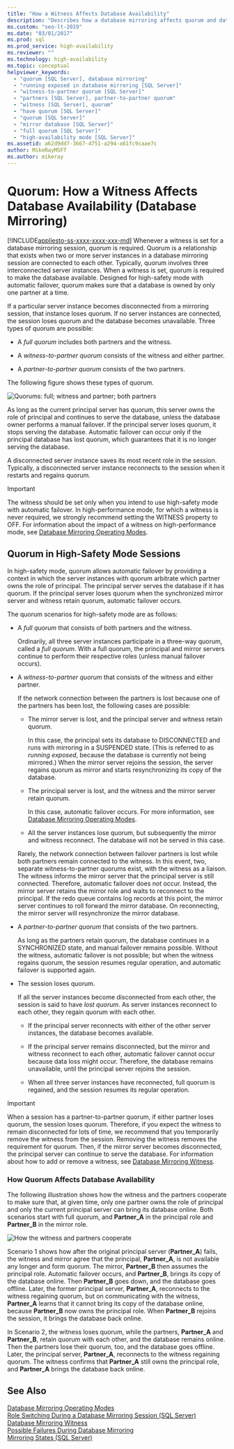 ```yaml
---
title: "How a Witness Affects Database Availability"
description: "Describes how a database mirroring affects quorum and database availability."
ms.custom: "seo-lt-2019"
ms.date: "03/01/2017"
ms.prod: sql
ms.prod_service: high-availability
ms.reviewer: ""
ms.technology: high-availability
ms.topic: conceptual
helpviewer_keywords: 
  - "quorum [SQL Server], database mirroring"
  - "running exposed in database mirroring [SQL Server]"
  - "witness-to-partner quorum [SQL Server]"
  - "partners [SQL Server], partner-to-partner quorum"
  - "witness [SQL Server], quorum"
  - "have quorum [SQL Server]"
  - "quorum [SQL Server]"
  - "mirror database [SQL Server]"
  - "full quorum [SQL Server]"
  - "high-availability mode [SQL Server]"
ms.assetid: a62d9dd7-3667-4751-a294-a61fc9caae7c
author: MikeRayMSFT
ms.author: mikeray
---
```

# Quorum: How a Witness Affects Database Availability (Database Mirroring)
[!INCLUDE[appliesto-ss-xxxx-xxxx-xxx-md](../../includes/appliesto-ss-xxxx-xxxx-xxx-md.md)]
  Whenever a witness is set for a database mirroring session, *quorum* is required. Quorum is a relationship that exists when two or more server instances in a database mirroring session are connected to each other. Typically, quorum involves three interconnected server instances. When a witness is set, quorum is required to make the database available. Designed for high-safety mode with automatic failover, quorum makes sure that a database is owned by only one partner at a time.  
  
 If a particular server instance becomes disconnected from a mirroring session, that instance loses quorum. If no server instances are connected, the session loses quorum and the database becomes unavailable. Three types of quorum are possible:  
  
-   A *full quorum* includes both partners and the witness.  
  
-   A *witness-to-partner quorum* consists of the witness and either partner.  
  
-   A *partner-to-partner quorum* consists of the two partners.  
  
 The following figure shows these types of quorum.  
  
 ![Quorums: full; witness and partner; both partners](../../database-engine/database-mirroring/media/dbm-failovautoquorum.gif "Quorums: full; witness and partner; both partners")  
  
 As long as the current principal server has quorum, this server owns the role of principal and continues to serve the database, unless the database owner performs a manual failover. If the principal server loses quorum, it stops serving the database. Automatic failover can occur only if the principal database has lost quorum, which guarantees that it is no longer serving the database.  
  
 A disconnected server instance saves its most recent role in the session. Typically, a disconnected server instance reconnects to the session when it restarts and regains quorum.  
  
> [!IMPORTANT]  
>  The witness should be set only when you intend to use high-safety mode with automatic failover. In high-performance mode, for which a witness is never required, we strongly recommend setting the WITNESS property to OFF. For information about the impact of a witness on high-performance mode, see [Database Mirroring Operating Modes](../../database-engine/database-mirroring/database-mirroring-operating-modes.md).  
  
## Quorum in High-Safety Mode Sessions  
 In high-safety mode, quorum allows automatic failover by providing a context in which the server instances with quorum arbitrate which partner owns the role of principal. The principal server serves the database if it has quorum. If the principal server loses quorum when the synchronized mirror server and witness retain quorum, automatic failover occurs.  
  
 The quorum scenarios for high-safety mode are as follows:  
  
-   A *full quorum* that consists of both partners and the witness.  
  
     Ordinarily, all three server instances participate in a three-way quorum, called a *full quorum*. With a full quorum, the principal and mirror servers continue to perform their respective roles (unless manual failover occurs).  
  
-   A *witness-to-partner quorum* that consists of the witness and either partner.  
  
     If the network connection between the partners is lost because one of the partners has been lost, the following cases are possible:  
  
    -   The mirror server is lost, and the principal server and witness retain quorum.  
  
         In this case, the principal sets its database to DISCONNECTED and runs with mirroring in a SUSPENDED state. (This is referred to as *running exposed*, because the database is currently not being mirrored.) When the mirror server rejoins the session, the server regains quorum as mirror and starts resynchronizing its copy of the database.  
  
    -   The principal server is lost, and the witness and the mirror server retain quorum.  
  
         In this case, automatic failover occurs. For more information, see [Database Mirroring Operating Modes](../../database-engine/database-mirroring/database-mirroring-operating-modes.md).  
  
    -   All the server instances lose quorum, but subsequently the mirror and witness reconnect. The database will not be served in this case.  
  
     Rarely, the network connection between failover partners is lost while both partners remain connected to the witness. In this event, two, separate witness-to-partner quorums exist, with the witness as a liaison. The witness informs the mirror server that the principal server is still connected. Therefore, automatic failover does not occur. Instead, the mirror server retains the mirror role and waits to reconnect to the principal. If the redo queue contains log records at this point, the mirror server continues to roll forward the mirror database. On reconnecting, the mirror server will resynchronize the mirror database.  
  
-   A *partner-to-partner quorum* that consists of the two partners.  
  
     As long as the partners retain quorum, the database continues in a SYNCHRONIZED state, and manual failover remains possible. Without the witness, automatic failover is not possible; but when the witness regains quorum, the session resumes regular operation, and automatic failover is supported again.  
  
-   The session loses quorum.  
  
     If all the server instances become disconnected from each other, the session is said to have *lost quorum*. As server instances reconnect to each other, they regain quorum with each other.  
  
    -   If the principal server reconnects with either of the other server instances, the database becomes available.  
  
    -   If the principal server remains disconnected, but the mirror and witness reconnect to each other, automatic failover cannot occur because data loss might occur. Therefore, the database remains unavailable, until the principal server rejoins the session.  
  
    -   When all three server instances have reconnected, full quorum is regained, and the session resumes its regular operation.  
  
> [!IMPORTANT]  
>  When a session has a partner-to-partner quorum, if either partner loses quorum, the session loses quorum. Therefore, if you expect the witness to remain disconnected for lots of time, we recommend that you temporarily remove the witness from the session. Removing the witness removes the requirement for quorum. Then, if the mirror server becomes disconnected, the principal server can continue to serve the database. For information about how to add or remove a witness, see [Database Mirroring Witness](../../database-engine/database-mirroring/database-mirroring-witness.md).  
  
### How Quorum Affects Database Availability  
 The following illustration shows how the witness and the partners cooperate to make sure that, at given time, only one partner owns the role of principal and only the current principal server can bring its database online. Both scenarios start with full quorum, and **Partner_A** in the principal role and **Partner_B** in the mirror role.  
  
 ![How the witness and partners cooperate](../../database-engine/database-mirroring/media/dbm-quorum-scenarios.gif "How the witness and partners cooperate")  
  
 Scenario 1 shows how after the original principal server (**Partner_A**) fails, the witness and mirror agree that the principal, **Partner_A**, is not available any longer and form quorum. The mirror, **Partner_B** then assumes the principal role. Automatic failover occurs, and **Partner_B**, brings its copy of the database online. Then **Partner_B** goes down, and the database goes offline. Later, the former principal server, **Partner_A**, reconnects to the witness regaining quorum, but on communicating with the witness, **Partner_A** learns that it cannot bring its copy of the database online, because **Partner_B** now owns the principal role. When **Partner_B** rejoins the session, it brings the database back online.  
  
 In Scenario 2, the witness loses quorum, while the partners, **Partner_A** and **Partner_B**, retain quorum with each other, and the database remains online. Then the partners lose their quorum, too, and the database goes offline. Later, the principal server, **Partner_A**, reconnects to the witness regaining quorum. The witness confirms that **Partner_A** still owns the principal role, and **Partner_A** brings the database back online.  
  
## See Also  
 [Database Mirroring Operating Modes](../../database-engine/database-mirroring/database-mirroring-operating-modes.md)   
 [Role Switching During a Database Mirroring Session &#40;SQL Server&#41;](../../database-engine/database-mirroring/role-switching-during-a-database-mirroring-session-sql-server.md)   
 [Database Mirroring Witness](../../database-engine/database-mirroring/database-mirroring-witness.md)   
 [Possible Failures During Database Mirroring](../../database-engine/database-mirroring/possible-failures-during-database-mirroring.md)   
 [Mirroring States &#40;SQL Server&#41;](../../database-engine/database-mirroring/mirroring-states-sql-server.md)  
  
  
